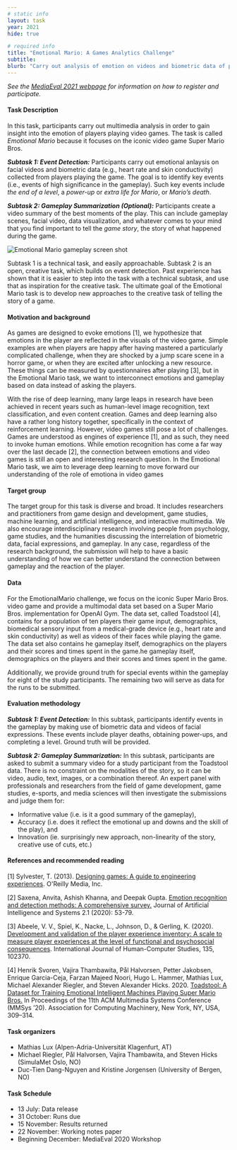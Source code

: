 ```yaml
---
# static info
layout: task
year: 2021
hide: true 

# required info
title: "Emotional Mario: A Games Analytics Challenge"
subtitle: 
blurb: "Carry out analysis of emotion on videos and biometric data of players to predict key events in the gameplay. Optionally, use these predictions to create a highlights video containing the best moments of gameplay."
---
```


<!-- # please respect the structure below-->
*See the [MediaEval 2021 webpage](https://multimediaeval.github.io/editions/2021/) for information on how to register and participate.*

#### Task Description
In this task, participants carry out multimedia analysis in order to gain insight into the emotion of players playing video games. The task is called *Emotional Mario* because it focuses on the iconic video game Super Mario Bros. 

***Subtask 1: Event Detection:*** Participants carry out emotional anlaysis on facial videos and biometric data (e.g., heart rate and skin conductivity) collected from players playing the game. The goal is to identify key events (i.e., events of high significance in the gameplay). Such key events include *the end of a level*, a *power-up* or *extra life for Mario*, or *Mario’s death*. 

***Subtask 2: Gameplay Summarization (Optional):*** Participants create a video summary of the best moments of the play. This can include gameplay scenes, facial video, data visualization, and whatever comes to your mind that you find important to tell the *game story*, the story of what happened during the game. 

<img src="" alt="Emotional Mario gameplay screen shot"/>

Subtask 1 is a technical task, and easily approachable. Subtask 2 is an open, creative task, which builds on event detection. Past experience has shown that it is easier to step into the task with a technical subtask, and use that as inspiration for the creative task. The ultimate goal of the Emotional Mario task is to develop new approaches to the creative task of telling the story of a game.

<!-- # Consider adding the following line:
*Participants are encouraged to make their code public with their submission.* 
-->

#### Motivation and background
As games are designed to evoke emotions [1], we hypothesize that emotions in the player are reflected in the visuals of the video game. Simple examples are when players are happy after having mastered a particularly complicated challenge, when they are shocked by a jump scare scene in a horror game, or when they are excited after unlocking a new resource. These things can be measured by questionnaires after playing [3], but in the Emotional Mario task, we want to interconnect emotions and gameplay based on data instead of asking the players. 

With the rise of deep learning, many large leaps in research have been achieved in recent years such as human-level image recognition, text classification, and even content creation. Games and deep learning also have a rather long history together, specifically in the context of reinforcement learning. However, video games still pose a lot of challenges. Games are understood as engines of experience [1], and as such, they need to invoke human emotions. While emotion recognition has come a far way over the last decade [2], the connection between emotions and video games is still an open and interesting research question. In the Emotional Mario task, we aim to leverage deep learning to move forward our understanding of the role of emotiona in video games

#### Target group
The target group for this task is diverse and broad. It includes researchers and practitioners from game design and development, game studies, machine learning, and artificial intelligence, and interactive multimedia. We also encourage interdisciplinary research involving people from psychology, game studies, and the humanities discussing the interrelation of biometric data, facial expressions, and gameplay. In any case, regardless of the research background, the submission will help to have a basic understanding of how we can better understand the connection between gameplay and the reaction of the player.

#### Data
For the EmotionalMario challenge, we focus on the iconic Super Mario Bros. video game and provide a multimodal data set based on a Super Mario Bros. implementation for OpenAI Gym. The data set, called Toadstool [4], contains for a population of ten players their game input, demographics, biomedical sensory input from a medical-grade device (e.g., heart rate and skin conductivity) as well as videos of their faces while playing the game. The data set also contains he gameplay itself, demographics on the players and their scores and times spent in the game.he gameplay itself, demographics on the players and their scores and times spent in the game.

Additionally, we  provide ground truth for special events within the gameplay for eight of the study participants. <!-- # Please add a sentence here on how the ground truth was created.--> The remaining two will serve as data for the runs to be submitted. 

#### Evaluation methodology

***Subtask 1: Event Detection:*** In this subtask, participants identify events in the gameplay by making use of biometric data and videos of facial expressions. These events include player deaths, obtaining power-ups, and completing a level. Ground truth will be provided. 
<!-- # Please add a sentence here on the evaluation metric.--> 
<!-- # Please considering adding: We also encourage participants to carry out a failure analysis of their results in order to gain insight in the mistakes that their classifiers make.-->

***Subtask 2: Gameplay Summarization:*** In this subtask, participants are asked to submit a summary video for a study participant from the Toadstool data. There is no constraint on the modalities of the story, so it can be video, audio, text, images, or a combination thereof. An expert panel with  professionals and researchers from the field of game development, game studies, e-sports, and media sciences will then investigate the submissions and judge them for:
* Informative value (i.e. is it a good summary of the gameplay),
* Accuracy (i.e. does it reflect the emotional up and downs and the skill of the play), and
* Innovation (ie. surprisingly new approach, non-linearity of the story, creative use of cuts, etc.)

#### References and recommended reading
<!-- # Please use the ACM format for references https://www.acm.org/publications/authors/reference-formatting (but no DOI needed)-->
<!-- # The paper title should be a hyperlink leading to the paper online-->

[1] Sylvester, T. (2013). [Designing games: A guide to engineering experiences](https://www.oreilly.com/library/view/designing-games/9781449338015/). O'Reilly Media, Inc.

[2] Saxena, Anvita, Ashish Khanna, and Deepak Gupta. [Emotion recognition and detection methods: A comprehensive survey.](https://iecscience.org/uploads/jpapers/202003/dnQToaqdF8IRjhE62pfIovCkDJ2jXAcZdK6KHRzM.pdf) Journal of Artificial Intelligence and Systems 2.1 (2020): 53-79.

[3] Abeele, V. V., Spiel, K., Nacke, L., Johnson, D., & Gerling, K. (2020). [Development and validation of the player experience inventory: A scale to measure player experiences at the level of functional and psychosocial consequences](https://lirias.kuleuven.be/retrieve/580761). International Journal of Human-Computer Studies, 135, 102370.

[4] Henrik Svoren, Vajira Thambawita, Pål Halvorsen, Petter Jakobsen, Enrique Garcia-Ceja, Farzan Majeed Noori, Hugo L. Hammer, Mathias Lux, Michael Alexander Riegler, and Steven Alexander Hicks. 2020. [Toadstool: A Dataset for Training Emotional Intelligent Machines Playing Super Mario Bros.](https://dl.acm.org/doi/abs/10.1145/3339825.3394939) In Proceedings of the 11th ACM Multimedia Systems Conference (MMSys ’20). Association for Computing Machinery, New York, NY, USA, 309–314.


#### Task organizers
* Mathias Lux (Alpen-Adria-Universität Klagenfurt, AT)
* Michael Riegler, Pål Halvorsen, Vajira Thambawita, and Steven Hicks (SimulaMet Oslo, NO)
* Duc-Tien Dang-Nguyen and Kristine Jorgensen (University of Bergen, NO)

#### Task Schedule
* 13 July: Data release 
* 31 October: Runs due 
* 15 November: Results returned  
* 22 November: Working notes paper  <!-- Fixed. Please do not change.-->
* Beginning December: MediaEval 2020 Workshop <!-- Fixed. Please do not change. Exact date to be decided-->

<!-- #### Acknolwedgments-->
<!-- # optional, delete if not used-->
